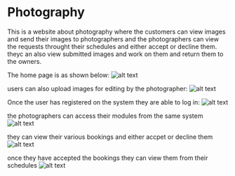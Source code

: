 # Photography
This is a website about photography where the customers can view images and send their images to photographers and the photographers can view the requests throught their schedules and either accept or decline them. theyc an also view submitted images and work on them and return them to the owners.

The home page is as shown below:
![alt text](https://github.com/kirigokaranja/Photography/blob/master/gitimages/homepage.PNG)

users can also upload images for editing by the photographer:
![alt text](https://github.com/kirigokaranja/Photography/blob/master/gitimages/uploadimage.PNG)

Once the user has registered on the system they are able to log in:
![alt text](https://github.com/kirigokaranja/Photography/blob/master/gitimages/loginpage.PNG)

the photographers can access their modules from the same system
![alt text](https://github.com/kirigokaranja/Photography/blob/master/gitimages/photographerhome.PNG)

they can view their various bookings and either accpet or decline them
![alt text](https://github.com/kirigokaranja/Photography/blob/master/gitimages/photographer%20bookings.PNG)

once they have accepted the bookings they can view them from their schedules
![alt text](https://github.com/kirigokaranja/Photography/blob/master/gitimages/photographer%20schedule.PNG)


